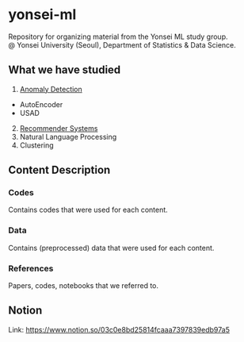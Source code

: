 # yonsei-ml
Repository for organizing material from the Yonsei ML study group.  
@ Yonsei University (Seoul), Department of Statistics & Data Science.
  
## What we have studied  
1. [Anomaly Detection](https://github.com/michelle1223/yonsei-ml/tree/main/Anomaly_Detection)
- AutoEncoder
- USAD
2. [Recommender Systems](https://github.com/michelle1223/yonsei-ml/tree/main/RecSys)
3. Natural Language Processing
4. Clustering

## Content Description
### Codes
Contains codes that were used for each content.
### Data
Contains (preprocessed) data that were used for each content.
### References
Papers, codes, notebooks that we referred to.

## Notion
Link: https://www.notion.so/03c0e8bd25814fcaaa7397839edb97a5
